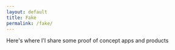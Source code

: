 ```yaml
---
layout: default
title: Fake
permalink: /fake/
---
```

Here's where I'l share some proof of concept apps and products